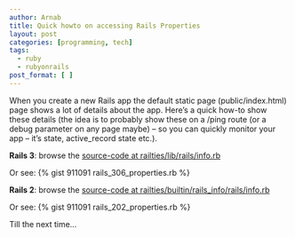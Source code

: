 ```yaml
---
author: Arnab
title: Quick howto on accessing Rails Properties
layout: post
categories: [programming, tech]
tags:
  - ruby
  - rubyonrails
post_format: [ ]
---
```

When you create a new Rails app the default static page (public/index.html) page shows a lot of details about the app. Here’s a quick how-to show these details (the idea is to probably show these on a /ping route (or a debug parameter on any page maybe) – so you can quickly monitor your app – it’s state, active_record state etc.).

<!-- more -->

**Rails 3**: browse the [source-code at railties/lib/rails/info.rb][1]

Or see:
{% gist 911091 rails_306_properties.rb %}

**Rails 2**: browse the [source-code at railties/builtin/rails_info/rails/info.rb][2]

Or see:
{% gist 911091 rails_202_properties.rb %}

Till the next time…

 [1]: https://github.com/rails/rails/blob/v3.0.6/railties/lib/rails/info.rb
 [2]: https://github.com/rails/rails/blob/v2.0.2/railties/builtin/rails_info/rails/info.rb